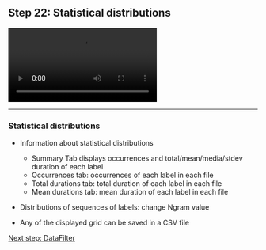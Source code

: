 ## Step 22: Statistical distributions

![](./etc/screencasts/sppas-demo26-distrib.mp4)

-----------------------------

### Statistical distributions

- Information about statistical distributions

    - Summary Tab displays occurrences and total/mean/media/stdev duration of each label
    - Occurrences tab: occurrences of each label in each file
    - Total durations tab: total duration of each label in each file
    - Mean durations tab: mean duration of each label in each file
    
- Distributions of sequences of labels: change Ngram value
- Any of the displayed grid can be saved in a CSV file

[Next step: DataFilter](./tutorial_123_filter.html)
